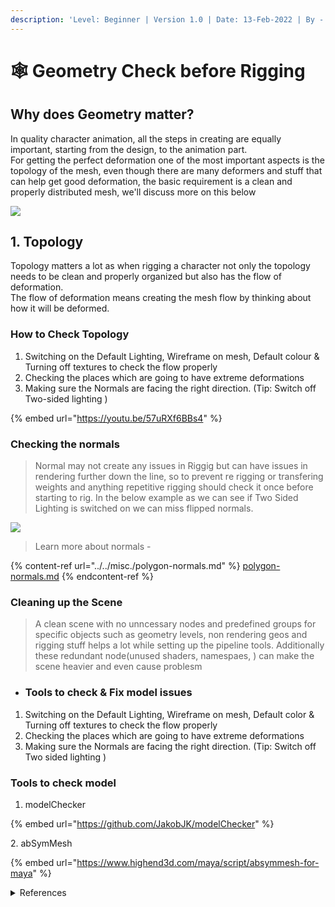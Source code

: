 ```yaml
---
description: 'Level: Beginner | Version 1.0 | Date: 13-Feb-2022 | By - Himanshi Ahuja'
---
```


# 🕸 Geometry Check before Rigging

## Why does Geometry matter?

In quality character animation, all the steps in creating are equally important, starting from the design, to the animation part. \
For getting the perfect deformation one of the most important aspects is the topology of the mesh, even though there are many deformers and stuff that can help get good deformation, the basic requirement is a clean and properly distributed mesh, we'll discuss more on this below

![](../../.gitbook/assets/maya\_bHaTNPipgX.gif)

## 1. Topology

Topology matters a lot as when rigging a character not only the topology needs to be clean and properly organized but also has the flow of deformation.\
The flow of deformation means creating the mesh flow by thinking about how it will be deformed.

### How to Check Topology

1. Switching on the Default Lighting, Wireframe on mesh, Default colour & Turning off textures to check the flow properly
2. Checking the places which are going to have extreme deformations&#x20;
3. Making sure the Normals are facing the right direction. (Tip: Switch off Two-sided lighting )

{% embed url="https://youtu.be/57uRXf6BBs4" %}

### Checking the normals&#x20;

> Normal may not create any issues in Riggig but can have issues in rendering further down the line, so to prevent re rigging or transfering weights and anything repetitive rigging should check it once before starting to rig. In the below example as we can see if Two Sided Lighting is switched on we can miss flipped normals.

![](../../.gitbook/assets/maya\_u6YPHrsfXk.gif)

> Learn more about normals -

{% content-ref url="../../misc./polygon-normals.md" %}
[polygon-normals.md](../../misc./polygon-normals.md)
{% endcontent-ref %}

### Cleaning up the Scene&#x20;

> A clean scene with no unncessary nodes and predefined groups for specific objects such as geometry levels, non rendering geos and rigging stuff helps a lot while setting up the pipeline tools. Additionally these redundant node(unused shaders, namespaes, ) can make the scene heavier and even cause problesm

* ### Tools to check & Fix model issues

1. Switching on the Default Lighting, Wireframe on mesh, Default color & Turning off textures to check the flow properly
2. Checking the places which are going to have extreme deformations&#x20;
3. Making sure the Normals are facing the right direction. (Tip: Switch off Two sided lighting )

### Tools to check model

1. modelChecker

{% embed url="https://github.com/JakobJK/modelChecker" %}

2\. abSymMesh

{% embed url="https://www.highend3d.com/maya/script/absymmesh-for-maya" %}







<details>

<summary>References </summary>

[https://sketchfab.com/3d-models/base-mesh-01-7fd03337ae85486192094b506722375c](https://sketchfab.com/3d-models/base-mesh-01-7fd03337ae85486192094b506722375c)

</details>

